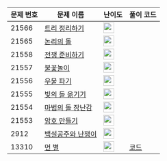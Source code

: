 | 문제 번호 | 문제 이름 | 난이도 | 풀이 코드 |
| --- | --- | --- | --- |
| 21566 | [트리 정리하기](https://www.acmicpc.net/problem/21566) | <img height="25px" width="25px=" src="https://static.solved.ac/tier_small/17.svg"/> |  |
| 21565 | [논리의 돌](https://www.acmicpc.net/problem/21565) | <img height="25px" width="25px=" src="https://static.solved.ac/tier_small/20.svg"/> |  |
| 21558 | [전쟁 준비하기](https://www.acmicpc.net/problem/21558) | <img height="25px" width="25px=" src="https://static.solved.ac/tier_small/10.svg"/> |  |
| 21557 | [불꽃놀이](https://www.acmicpc.net/problem/21557) | <img height="25px" width="25px=" src="https://static.solved.ac/tier_small/6.svg"/> |  |
| 21556 | [우물 파기](https://www.acmicpc.net/problem/21556) | <img height="25px" width="25px=" src="https://static.solved.ac/tier_small/15.svg"/> |  |
| 21555 | [빛의 돌 옮기기](https://www.acmicpc.net/problem/21555) | <img height="25px" width="25px=" src="https://static.solved.ac/tier_small/9.svg"/> |  |
| 21554 | [마법의 돌 장난감](https://www.acmicpc.net/problem/21554) | <img height="25px" width="25px=" src="https://static.solved.ac/tier_small/7.svg"/> |  |
| 21553 | [암호 만들기](https://www.acmicpc.net/problem/21553) | <img height="25px" width="25px=" src="https://static.solved.ac/tier_small/3.svg"/> |  |
| 2912 | [백설공주와 난쟁이](https://www.acmicpc.net/problem/2912) | <img height="25px" width="25px=" src="https://static.solved.ac/tier_small/18.svg"/> |  |
| 13310 | [먼 별](https://www.acmicpc.net/problem/13310) | <img height="25px" width="25px=" src="https://static.solved.ac/tier_small/21.svg"/> | [코드](<https://github.com/ingyu1008/Algorithm-Problem-Solving/tree/master/Baekjoon%20Online%20Judge/먼 별/solution.cpp>) |
